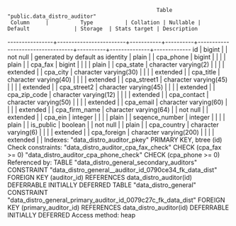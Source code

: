                                                    Table "public.data_distro_auditor"
     Column     |          Type          | Collation | Nullable |             Default              | Storage  | Stats target | Description 
----------------+------------------------+-----------+----------+----------------------------------+----------+--------------+-------------
 id             | bigint                 |           | not null | generated by default as identity | plain    |              | 
 cpa_phone      | bigint                 |           |          |                                  | plain    |              | 
 cpa_fax        | bigint                 |           |          |                                  | plain    |              | 
 cpa_state      | character varying(2)   |           |          |                                  | extended |              | 
 cpa_city       | character varying(30)  |           |          |                                  | extended |              | 
 cpa_title      | character varying(40)  |           |          |                                  | extended |              | 
 cpa_street1    | character varying(45)  |           |          |                                  | extended |              | 
 cpa_street2    | character varying(45)  |           |          |                                  | extended |              | 
 cpa_zip_code   | character varying(12)  |           |          |                                  | extended |              | 
 cpa_contact    | character varying(50)  |           |          |                                  | extended |              | 
 cpa_email      | character varying(60)  |           |          |                                  | extended |              | 
 cpa_firm_name  | character varying(64)  |           | not null |                                  | extended |              | 
 cpa_ein        | integer                |           |          |                                  | plain    |              | 
 seqence_number | integer                |           |          |                                  | plain    |              | 
 is_public      | boolean                |           | not null |                                  | plain    |              | 
 cpa_country    | character varying(6)   |           |          |                                  | extended |              | 
 cpa_foreign    | character varying(200) |           |          |                                  | extended |              | 
Indexes:
    "data_distro_auditor_pkey" PRIMARY KEY, btree (id)
Check constraints:
    "data_distro_auditor_cpa_fax_check" CHECK (cpa_fax >= 0)
    "data_distro_auditor_cpa_phone_check" CHECK (cpa_phone >= 0)
Referenced by:
    TABLE "data_distro_general_secondary_auditors" CONSTRAINT "data_distro_general__auditor_id_0790ce34_fk_data_dist" FOREIGN KEY (auditor_id) REFERENCES data_distro_auditor(id) DEFERRABLE INITIALLY DEFERRED
    TABLE "data_distro_general" CONSTRAINT "data_distro_general_primary_auditor_id_0079c27c_fk_data_dist" FOREIGN KEY (primary_auditor_id) REFERENCES data_distro_auditor(id) DEFERRABLE INITIALLY DEFERRED
Access method: heap
